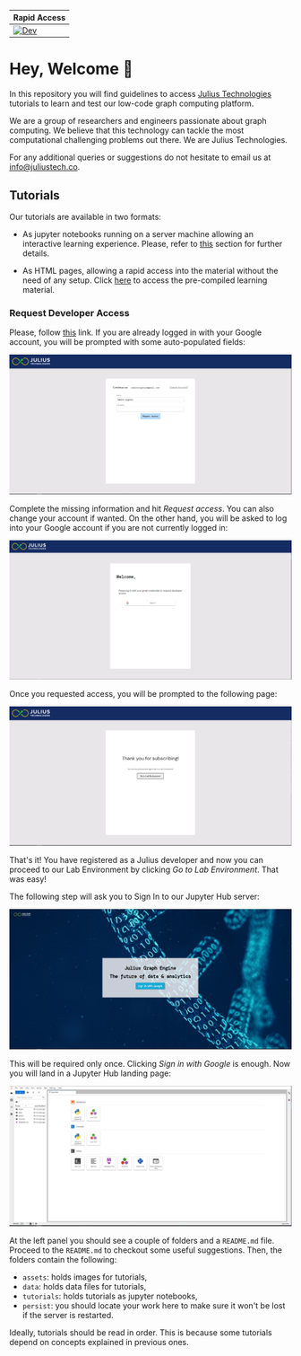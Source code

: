 |                                         **Rapid Access**                                                 |
|:--------------------------------------------------------------------------------------------------------- |
| [![Dev](https://img.shields.io/badge/docs-dev-blue.svg)](https://JuliusTechCo.github.io/JuliusGraph/dev/) |

# Hey, Welcome 👋

In this repository you will find guidelines to access [Julius
Technologies](https://www.juliustech.co/) tutorials to learn and test our low-code graph
computing platform.

We are a group of researchers and engineers passionate about graph computing. We believe
that this technology can tackle the most computational challenging problems out there. We
are Julius Technologies.

For any additional queries or suggestions do not hesitate to email us at info@juliustech.co.

## Tutorials

Our tutorials are available in two formats:

- As jupyter notebooks running on a server machine allowing an interactive learning
  experience. Please, refer to
  [this](https://github.com/JuliusTechCo/JuliusGraph#request-developer-access) section for
  further details.

- As HTML pages, allowing a rapid access into the material without the need of any setup.
  Click [here](https://JuliusTechCo.github.io/JuliusGraph/dev/) to access the pre-compiled
  learning material.

### Request Developer Access

Please, follow [this](https://backendgraph.com/user/signup) link. If you are already logged
in with your Google account, you will be prompted with some auto-populated fields:

![Sign up with auto-populated fields.](assets/signup_1.png)

Complete the missing information and hit *Request access*. You can also change your account
if wanted. On the other hand, you will be asked to log into your Google account if you are
not currently logged in:

![Sign up before logged in to Google.](assets/signup_2.png)

Once you requested access, you will be prompted to the following page:

![Welcome page with proceed to Lab.](assets/landingpage.png)

That's it! You have registered as a Julius developer and now you can proceed to our Lab
Environment by clicking *Go to Lab Environment*. That was easy!

The following step will ask you to Sign In to our Jupyter Hub server:

![Sign In to jupyter hub.](assets/jupyter_signin.png)

This will be required only once. Clicking *Sign in with Google* is enough. Now you will land
in a Jupyter Hub landing page:

![Jupyter Hub landing page.](assets/jupyter_landing.png)

At the left panel you should see a couple of folders and a `README.md` file. Proceed to the
`README.md` to checkout some useful suggestions. Then, the folders contain the following:

- `assets`: holds images for tutorials,
- `data`:  holds data files for tutorials,
- `tutorials`: holds tutorials as jupyter notebooks,
- `persist`: you should locate your work here to make sure it won't be lost if the server is
  restarted.

Ideally, tutorials should be read in order. This is because some tutorials depend on
concepts explained in previous ones.

